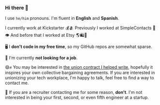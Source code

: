 ### Hi there 👋

I use `he/him` pronouns. I'm fluent in **English** and **Spanish**.

I currently work at Kickstarter 💰🫂
Previously I worked at SimpleContacts 📱👁️
And before that I worked at Etsy 🌎🛍️🔨

🖥️ I **don't code in my free time**, so my GitHub repos are somewhat sparse.

💼 I'm currently **not looking for a job**. 

😄✊ You may be interested in [the union contract I helped write](https://kickstarterunited.org/first-contract/), hopefully it inspires your own collective bargaining agreements. If you are interested in unionizing your tech workplace, I'm happy to talk, feel free to find a way to contact me.

 🚫 If you are a recruiter contacting me for some reason, **don't**. I'm not interested in being your first, second, or even fifth engineer at a startup.
